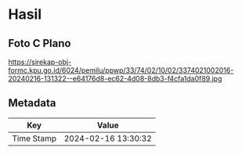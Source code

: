 # Hasil

## Foto C Plano

https://sirekap-obj-formc.kpu.go.id/6024/pemilu/ppwp/33/74/02/10/02/3374021002016-20240216-131322--e64176d8-ec62-4d08-8db3-f4cfa1da0f89.jpg


## Metadata

| Key        | Value               |
| ---------- | ------------------- |
| Time Stamp | 2024-02-16 13:30:32 |



